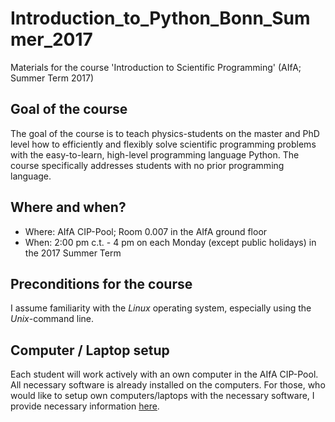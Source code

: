 # Introduction_to_Python_Bonn_Summer_2017
Materials for the course 'Introduction to Scientific Programming' (AIfA; Summer Term 2017)

## Goal of the course
The goal of the course is to teach physics-students on the master and
PhD level how to efficiently and flexibly solve scientific programming
problems with the easy-to-learn, high-level programming language
Python. The course specifically addresses students with no prior programming
language.

## Where and when?
 - Where: AIfA CIP-Pool; Room 0.007 in the AIfA ground floor
 - When: 2:00 pm c.t. - 4 pm on each Monday (except public holidays) in the 2017 Summer Term

## Preconditions for the course
I assume familiarity with the *Linux* operating system, especially using the
*Unix*-command line.

## Computer / Laptop setup
Each student will work actively with an own computer in the AIfA CIP-Pool. All necessary software is already installed on the computers. For those, who would like to setup own computers/laptops with the necessary software, I provide necessary information [here](https://github.com/terben/Introduction_to_Python_Bonn_Summer_2017/tree/master/computer_setup).
